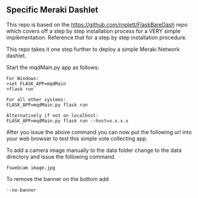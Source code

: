 
## Specific Meraki Dashlet

This repo is based on the https://github.com/rnplett/FlaskBareDash repo which covers off a step by step installation process for a VERY simple implementation. Reference that for a step by step installation procedure.

This repo takes it one step further to deploy a simple Meraki Network dashlet.

Start the mqdMain.py app as follows:
```
For Windows:
>set FLASK_APP=mqdMain
>flask run

For all other systems:
FLASK_APP=mqdMain.py flask run

Alternatively if not on localhost:
FLASK_APP=mqdMain.py flask run --host=x.x.x.x

```

After you issue the above command you can now put the following url into your web browser to test this simple vote collecting app.

To add a camera image manually to the data folder change to the data directory and issue the following command.

```
fswebcam image.jpg
```

To remove the banner on the bottom add 
```
--no-banner
```

